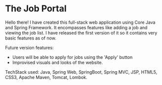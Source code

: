 ﻿# The Job Portal
Hello there! 
I have created this full-stack web application using Core Java and Spring Framework. It encompasses features like adding a job and viewing the job list. I have released the first version of it so it contains very basic features as of now. 

Future version features:
- Users will be able to apply for jobs using the 'Apply' button
- Improvised visuals and looks of the website.

TechStack used: Java, Spring Web, SpringBoot, Spring MVC, JSP, HTML5, CSS3, Apache Maven, Tomcat, Lombok.
